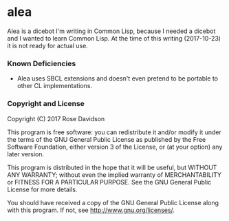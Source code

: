 alea
====

Alea is a dicebot I'm writing in Common Lisp, because I needed a dicebot and I wanted to learn Common Lisp. At the time of this writing (2017-10-23) it is not ready for actual use.

### Known Deficiencies

* Alea uses SBCL extensions and doesn't even pretend to be portable to other CL implementations.

### Copyright and License

Copyright (C) 2017 Rose Davidson

This program is free software: you can redistribute it and/or modify it under the terms of the GNU General Public License as published by the Free Software Foundation, either version 3 of the License, or (at your option) any later version.

This program is distributed in the hope that it will be useful, but WITHOUT ANY WARRANTY; without even the implied warranty of MERCHANTABILITY or FITNESS FOR A PARTICULAR PURPOSE.  See the GNU General Public License for more details.

You should have received a copy of the GNU General Public License along with this program.  If not, see <http://www.gnu.org/licenses/>.

